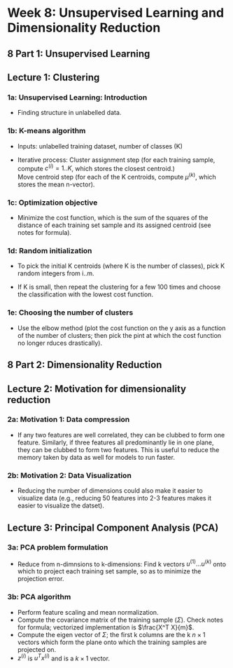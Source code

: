 # Week 8: Unsupervised Learning and Dimensionality Reduction

## 8 Part 1: Unsupervised Learning

## Lecture 1: Clustering

### 1a: Unsupervised Learning: Introduction

* Finding structure in unlabelled data.

### 1b: K-means algorithm

* Inputs: unlabelled training dataset, number of classes (K)

* Iterative process: Cluster assignment step (for each training sample, compute $c^{(i)} = 1..K$, which stores the closest centroid.)  
                     Move centroid step (for each of the K centroids, compute $\mu^{(k)}$, which stores the mean n-vector).
                     
### 1c: Optimization objective

* Minimize the cost function, which is the sum of the squares of the distance of each training set sample and its assigned centroid (see notes for formula).

### 1d: Random initialization

* To pick the initial K centroids (where K is the number of classes), pick K random integers from i..m.

* If K is small, then repeat the clustering for a few 100 times and choose the classification with the lowest cost function.

### 1e: Choosing the number of clusters

* Use the elbow method (plot the cost function on the y axis as a function of the number of clusters; then pick the pint at which the cost function no longer rduces drastically).


## 8 Part 2: Dimensionality Reduction

## Lecture 2: Motivation for dimensionality reduction

### 2a: Motivation 1: Data compression

* If any two features are well correlated, they can be clubbed to form one feature. Similarly, if three features all predominantly lie in one plane, they can be clubbed to form two features. This is useful to reduce the memory taken by data as well for models to run faster.

### 2b: Motivation 2: Data Visualization

* Reducing the number of dimensions could also make it easier to visualize data (e.g., reducing 50 features into 2-3 features makes it easier to visualize the datset).

## Lecture 3: Principal Component Analysis (PCA)

### 3a: PCA problem formulation

* Reduce from n-dimnsions to k-dimensions: Find k vectors $u^{(1)}...u^{(k)}$ onto which to project each training set sample, so as to minimize the projection error.

### 3b: PCA algorithm

* Perform feature scaling and mean normalization.
* Compute the covariance matrix of the training sample ($\Sigma$). Check notes for formula; vectorized implementation is $\frac{X^T X}{m}$.
* Compute the eigen vector of $\Sigma$; the first k columns are the k $n \times 1$ vectors which form the plane onto which the training samples are projected on.
* $z^{(i)}$ is $u^T x^{(i)}$ and is a $k \times 1$ vector.